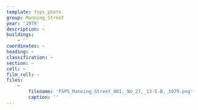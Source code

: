 ```yaml
---
template: fsps_photo
group: Manning_Street
year: '1979'
description: ~
buildings:
    - ''
coordinates: ~
heading: ~
classification: ~
section: ~
cell: ~
film_roll: ~
files:
    -
        filename: 'FSPS_Manning_Street_001,_No_27,_13-5-B,_1979.png'
        caption: ''
---
```

